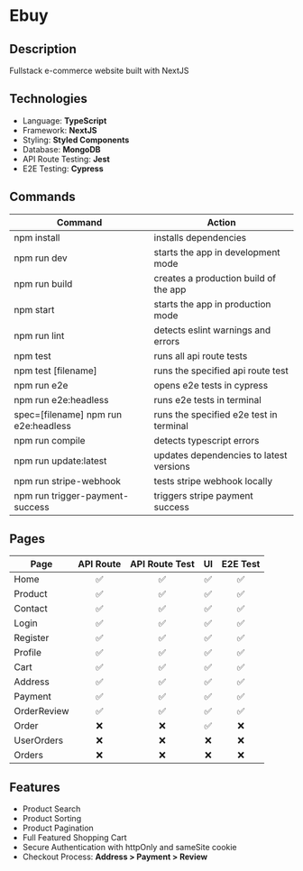 # Ebuy

## Description

Fullstack e-commerce website built with NextJS

## Technologies

- Language: **TypeScript**
- Framework: **NextJS**
- Styling: **Styled Components**
- Database: **MongoDB**
- API Route Testing: **Jest**
- E2E Testing: **Cypress**

## Commands

| Command                              | Action                                  |
| ------------------------------------ | --------------------------------------- |
| npm install                          | installs dependencies                   |
| npm run dev                          | starts the app in development mode      |
| npm run build                        | creates a production build of the app   |
| npm start                            | starts the app in production mode       |
| npm run lint                         | detects eslint warnings and errors      |
| npm test                             | runs all api route tests                |
| npm test [filename]                  | runs the specified api route test       |
| npm run e2e                          | opens e2e tests in cypress              |
| npm run e2e:headless                 | runs e2e tests in terminal              |
| spec=[filename] npm run e2e:headless | runs the specified e2e test in terminal |
| npm run compile                      | detects typescript errors               |
| npm run update:latest                | updates dependencies to latest versions |
| npm run stripe-webhook               | tests stripe webhook locally            |
| npm run trigger-payment-success      | triggers stripe payment success         |

## Pages

| Page        | API Route | API Route Test | UI  | E2E Test |
| ----------- | :-------: | :------------: | :-: | :------: |
| Home        |    ✅     |       ✅       | ✅  |    ✅    |
| Product     |    ✅     |       ✅       | ✅  |    ✅    |
| Contact     |    ✅     |       ✅       | ✅  |    ✅    |
| Login       |    ✅     |       ✅       | ✅  |    ✅    |
| Register    |    ✅     |       ✅       | ✅  |    ✅    |
| Profile     |    ✅     |       ✅       | ✅  |    ✅    |
| Cart        |    ✅     |       ✅       | ✅  |    ✅    |
| Address     |    ✅     |       ✅       | ✅  |    ✅    |
| Payment     |    ✅     |       ✅       | ✅  |    ✅    |
| OrderReview |    ✅     |       ✅       | ✅  |    ✅    |
| Order       |    ❌     |       ❌       | ✅  |    ❌    |
| UserOrders  |    ❌     |       ❌       | ❌  |    ❌    |
| Orders      |    ❌     |       ❌       | ❌  |    ❌    |

## Features

- Product Search
- Product Sorting
- Product Pagination
- Full Featured Shopping Cart
- Secure Authentication with httpOnly and sameSite cookie
- Checkout Process: **Address > Payment > Review**
